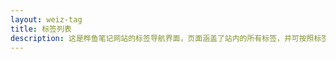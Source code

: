```yaml
---
layout: weiz-tag
title: 标签列表
description: 这是桦鱼笔记网站的标签导航界面，页面涵盖了站内的所有标签，并可按照标签来过滤文章，方便大家查找感兴趣的知识点。页面还对标签文字大小进行了处理，文章越多的标签显示字体越大，可以更好的展示知识的数量，标签内容涉及前端知识、编码、设计资源、常用工具等多个领域
---
```

